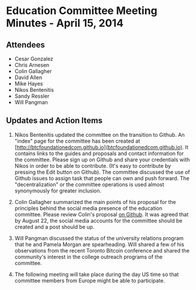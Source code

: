 # Education Committee Meeting Minutes - April 15, 2014

## Attendees

- Cesar Gonzalez
- Chris Arnesen
- Colin Gallagher
- David Allen
- Mike Hayes
- Nikos Bentenitis
- Sandy Ressler
- Will Pangman


## Updates and Action Items

1. Nikos Bentenitis updated the committee on the transition to Github. An "index" page for the committee has been created at [http://btcfoundationedcom.github.io](btcfoundationedcom.github.io). It contains links to the guides and proposals and contact information for the committee. Please sign up on Github and share your credentials with Nikos in order to be able to contribute. (It's easy to contribute by pressing the Edit button on Github). The committee discussed the use of Github issues to assign task that people can own and push forward. The "decentralization" or the committee operations is used almost synonymously for greater inclusion.

2. Colin Gallagher summarized the main points of his proposal for the principles behind the social media presence of the education committee. Please review Colin's proposal [on Github](https://github.com/btcfoundationedcom/btcfoundationedcom.github.io/blob/master/proposals/socialmedia.md). It was agreed that by August 22, the social media accounts for the committee should be created and a post should be up.

3. Will Pangman discussed the status of the university relations program that he and Pamela Morgan are spearheading. Will shared a few of his observations from the recent Toronto Bitcoin conference and shared the community's interest in the college outreach programs of the committee.

4. The following meeting will take place during the day US time so that committee members from Europe might be able to participate.